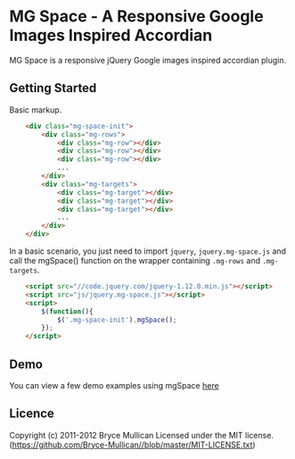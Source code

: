 # MG Space - A Responsive Google Images Inspired Accordian

MG Space is a responsive jQuery Google images inspired accordian plugin.

## Getting Started

Basic markup.

```html
    <div class="mg-space-init">
        <div class="mg-rows">
            <div class="mg-row"></div>
            <div class="mg-row"></div>
            <div class="mg-row"></div>
            ...
        </div>
        <div class="mg-targets">
            <div class="mg-target"></div>
            <div class="mg-target"></div>
            <div class="mg-target"></div>
            ...
        </div>        
    </div>
```
In a basic scenario, you just need to import `jquery`, `jquery.mg-space.js` and call the mgSpace() function on the wrapper containing `.mg-rows` and `.mg-targets`.

```html
    <script src="//code.jquery.com/jquery-1.12.0.min.js"></script>
    <script src="js/jquery.mg-space.js"></script>
    <script>
        $(function(){
            $('.mg-space-init').mgSpace();
        });
    </script>
```
## Demo

You can view a few demo examples using mgSpace [here](https://github.com/Bryce-Mullican//tree/develop/demo)

## Licence

Copyright (c) 2011-2012 Bryce Mullican
Licensed under the MIT license.
(https://github.com/Bryce-Mullican//blob/master/MIT-LICENSE.txt)